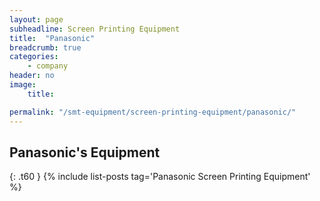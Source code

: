 ```yaml
---
layout: page
subheadline: Screen Printing Equipment
title:  "Panasonic"
breadcrumb: true
categories:
    - company
header: no
image:
    title:

permalink: "/smt-equipment/screen-printing-equipment/panasonic/"
---
```


## Panasonic's Equipment ##
{: .t60 }
{% include list-posts tag='Panasonic Screen Printing Equipment' %}
